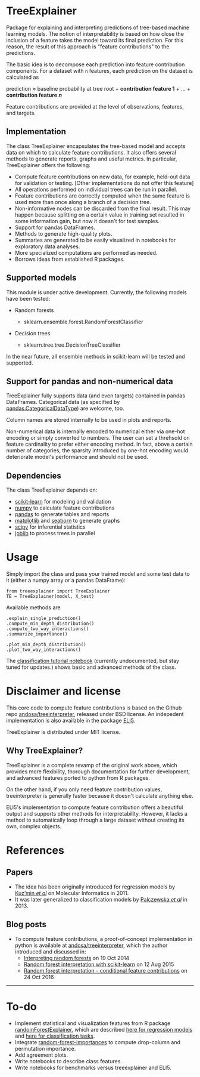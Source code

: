 # TreeExplainer


Package for explaining and interpreting predictions of tree-based machine learning models. The notion of interpretability is based on how close the inclusion of a feature takes the model toward its final prediction. For this reason, the result of this approach is "feature contributions" to the predictions. 

The basic idea is to decompose each prediction into feature contribution components. For a dataset with ``n`` features, each prediction on the dataset is calculated as

prediction ≈ baseline probability at tree root + **contribution feature 1** + ... + **contribution feature** ***n***

Feature contributions are provided at the level of observations, features, and targets.

## Implementation

The class TreeExplainer encapsulates the tree-based model and accepts data on which to calculate feature contributions. It also offers several methods to generate reports, graphs and useful metrics. In particular, TreeExplainer offers the following:

+ Compute feature contributions on new data, for example, held-out data for validation or testing. [Other implementations do not offer this feature]
+ All operations performed on individual trees can be run in parallel.
+ Feature contributions are correctly computed when the same feature is used more than once along a branch of a decision tree. 
+ Non-informative nodes can be discarded from the final result. This may happen because splitting on a certain value in training set resulted in some information gain, but now it doesn't for test samples.
+ Support for pandas DataFrames.
+ Methods to generate high-quality plots.
+ Summaries are generated to be easily visualized in notebooks for exploratory data analyses.
+ More specialized computations are performed as needed.
+ Borrows ideas from established R packages.


## Supported models

This module is under active development. Currently, the following models have been tested:
    
+ Random forests
    + sklearn.ensemble.forest.RandomForestClassifier
        
+ Decision trees
    + sklearn.tree.tree.DecisionTreeClassifier

In the near future, all ensemble methods in scikit-learn will be tested and supported.

## Support for pandas and non-numerical data

TreeExplainer fully supports data (and even targets) contained in pandas DataFrames. Categorical data (as specified by [pandas.CategoricalDataType](https://pandas.pydata.org/pandas-docs/stable/user_guide/categorical.html)) are welcome, too.

Column names are stored internally to be used in plots and reports. 

Non-numerical data is internally encoded to numerical either via one-hot encoding or simply converted to numbers. The user can set a threhsold on feature cardinality to prefer either encoding method. In fact, above a certain number of categories, the sparsity introduced by one-hot encoding would deteriorate model's performance and should not be used.

    
## Dependencies

The class TreeExplainer depends on:

+ [scikit-learn](https://scikit-learn.org/) for modeling and validation
+ [numpy](https://www.numpy.org/) to calculate feature contributions
+ [pandas](https://pandas.pydata.org/) to generate tables and reports
+ [matplotlib](https://matplotlib.org/) and [seaborn](https://seaborn.pydata.org/) to generate graphs
+ [scipy](https://www.scipy.org/) for inferential statistics
+ [joblib](https://joblib.readthedocs.io/en/latest/) to process trees in parallel


# Usage

Simply import the class and pass your trained model and some test data to it (either a numpy array or a pandas DataFrame):

    from treeexplainer import TreeExplainer
    TE = TreeExplainer(model, X_test)
    
Available methods are

    .explain_single_prediction()
    .compute_min_depth_distribution()
    .compute_two_way_interactions()
    .summarize_importance()

    .plot_min_depth_distribution()
    .plot_two_way_interactions()
    
The [classification tutorial notebook](notebooks/classification_tutorial.ipynb) (currently undocumented, but stay tuned for updates.) shows basic and advanced methods of the class.


# Disclaimer and license

This core code to compute feature contributions is based on the Github repo [andosa/treeinterpreter](https://github.com/andosa/treeinterpreter/), released under BSD license. An indepedent implementation is also available in the package [ELI5](https://eli5.readthedocs.io/en/latest/autodocs/eli5.html#eli5.explain_prediction).

TreeExplainer is distributed under MIT license.

## Why TreeExplainer?

TreeExplainer is a complete revamp of the original work above, which provides more flexibility, thorough documentation for further development, and advanced features ported to python from R packages. 

On the other hand, if you only need feature contribution values, 
treeinterpreter is generally faster because it doesn't calculate anything else. 

ELI5's implementation to compute feature contribution offers a beautiful output and supports other methods for interpretability. However, it lacks a method to automatically loop through a large dataset without creating its own, complex objects.


# References
## Papers

+ The idea has been originally introduced for regression models by [Kuz’min *et al*](https://doi.org/10.1002/minf.201000173) on Molecular Informatics in 2011.
+ It was later generalized to classification models by [Palczewska *et al*](https://arxiv.org/abs/1312.1121) in 2013.

## Blog posts

+ To compute feature contributions, a proof-of-concept implementation in python is available at [andosa/treeinterpreter](https://github.com/andosa/treeinterpreter/), which the author introduced and discussed in:
    + [Interpreting random forests](http://blog.datadive.net/interpreting-random-forests/) on 19 Oct 2014
    + [Random forest interpretation with scikit-learn](http://blog.datadive.net/random-forest-interpretation-with-scikit-learn/) on 12 Aug 2015
    + [Random forest interpretation – conditional feature contributions](http://blog.datadive.net/random-forest-interpretation-conditional-feature-contributions/) on 24 Oct 2016 

---
# To-do
+ Implement statistical and visualization features from R package [randomForestExplainer](https://mi2datalab.github.io/randomForestExplainer/), which are described [here for regression models](https://rawgit.com/MI2DataLab/randomForestExplainer/master/inst/doc/randomForestExplainer.html) and [here for classification tasks](https://rawgit.com/geneticsMiNIng/BlackBoxOpener/master/randomForestExplainer/inst/doc/randomForestExplainer.html).
+ Integrate [random-forest-importances](https://github.com/parrt/random-forest-importances) to compute drop-column and permutation importance.
+ Add agreement plots.
+ Write notebooks to describe class features.
+ Write notebooks for benchmarks versus treeexplainer and ELI5.

